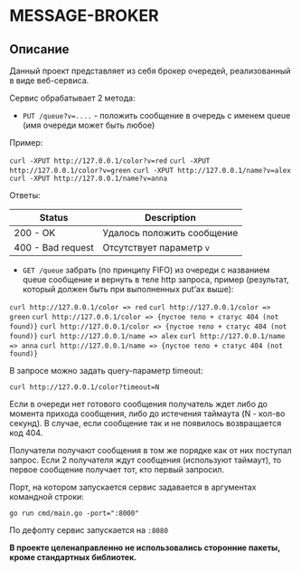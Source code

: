 # MESSAGE-BROKER

## Описание

Данный проект представляет из себя брокер очередей, реализованный в виде веб-сервиса.

Сервис обрабатывает 2 метода:
- ```PUT /queue?v=....``` - положить сообщение в очередь с именем queue (имя очереди может быть любое)

Пример:

```curl -XPUT http://127.0.0.1/color?v=red```
```curl -XPUT http://127.0.0.1/color?v=green```
```curl -XPUT http://127.0.0.1/name?v=alex```
```curl -XPUT http://127.0.0.1/name?v=anna```

Ответы:

Status             | Description
------------------ | -----------------------------
200 - OK           | Удалось положить сообщение
400 - Bad request  | Отсутствует параметр ```v```

- ```GET /queue``` забрать (по принципу FIFO) из очереди с названием queue сообщение и вернуть в теле http запроса, пример (результат, который должен быть при выполненных put’ах выше):

```curl http://127.0.0.1/color => red```
```curl http://127.0.0.1/color => green```
```curl http://127.0.0.1/color => {пустое тело + статус 404 (not found)}```
```curl http://127.0.0.1/color => {пустое тело + статус 404 (not found)}```
```curl http://127.0.0.1/name => alex```
```curl http://127.0.0.1/name => anna```
```curl http://127.0.0.1/name => {пустое тело + статус 404 (not found)}```

В запросе можно задать query-параметр timeout:

```curl http://127.0.0.1/color?timeout=N```

Если в очереди нет готового сообщения получатель ждет либо до момента прихода сообщения, либо до истечения таймаута (N - кол-во секунд). 
В случае, если сообщение так и не появилось возвращается код 404.

Получатели получают сообщения в том же порядке как от них поступал запрос. Если 2 получателя ждут сообщения (используют таймаут), то первое сообщение получает  тот, кто первый запросил.

Порт, на котором запускается сервис задавается в аргументах командной строки:

```go run cmd/main.go -port=":8000"```

По дефолту сервис запускается на ```:8080```

**В проекте целенаправленно не использовались сторонние пакеты, кроме стандартных библиотек.**
